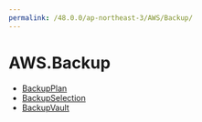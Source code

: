 ```yaml
---
permalink: /48.0.0/ap-northeast-3/AWS/Backup/
---
```


# AWS.Backup



* [BackupPlan](BackupPlan.md)
* [BackupSelection](BackupSelection.md)
* [BackupVault](BackupVault.md)